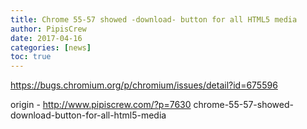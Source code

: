 ```yaml
---
title: Chrome 55-57 showed -download- button for all HTML5 media
author: PipisCrew
date: 2017-04-16
categories: [news]
toc: true
---
```


https://bugs.chromium.org/p/chromium/issues/detail?id=675596

origin - http://www.pipiscrew.com/?p=7630 chrome-55-57-showed-download-button-for-all-html5-media